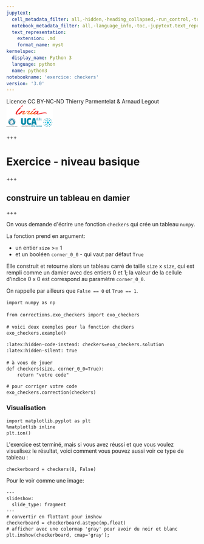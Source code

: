 ```yaml
---
jupytext:
  cell_metadata_filter: all,-hidden,-heading_collapsed,-run_control,-trusted
  notebook_metadata_filter: all,-language_info,-toc,-jupytext.text_representation.jupytext_version,-jupytext.text_representation.format_version
  text_representation:
    extension: .md
    format_name: myst
kernelspec:
  display_name: Python 3
  language: python
  name: python3
notebookname: 'exercice: checkers'
version: '3.0'
---
```


<div class="licence">
<span>Licence CC BY-NC-ND</span>
<span>Thierry Parmentelat &amp; Arnaud Legout</span>
<span><img src="media/both-logos-small-alpha.png" /></span>
</div>

+++

# Exercice - niveau basique

+++

## construire un tableau en damier

+++

On vous demande d'écrire une fonction `checkers` qui crée un tableau `numpy`.

La fonction prend en argument:

* un entier `size` >= 1
* et un booléen `corner_0_0` - qui vaut par défaut `True`

Elle construit et retourne alors un tableau carré de taille `size` x `size`, qui est rempli comme un damier avec des entiers 0 et 1; la valeur de la cellule d'indice 0 x 0 est correspond au paramètre `corner_0_0`.

On rappelle par ailleurs que `False == 0` et `True == 1`.

```{code-cell}
import numpy as np

from corrections.exo_checkers import exo_checkers

# voici deux exemples pour la fonction checkers
exo_checkers.example()
```

```{code-cell}
:latex:hidden-code-instead: checkers=exo_checkers.solution
:latex:hidden-silent: true

# à vous de jouer
def checkers(size, corner_0_0=True):
    return "votre code"
```

```{code-cell}
# pour corriger votre code
exo_checkers.correction(checkers)
```

### Visualisation

```{code-cell}
import matplotlib.pyplot as plt
%matplotlib inline
plt.ion()
```

L'exercice est terminé, mais si vous avez réussi et que vous voulez visualisez le résultat, voici comment vous pouvez aussi voir ce type de tableau :

```{code-cell}
checkerboard = checkers(8, False)
```

Pour le voir comme une image:

```{code-cell}
---
slideshow:
  slide_type: fragment
---
# convertir en flottant pour imshow
checkerboard = checkerboard.astype(np.float)
# afficher avec une colormap 'gray' pour avoir du noir et blanc
plt.imshow(checkerboard, cmap='gray');
```
